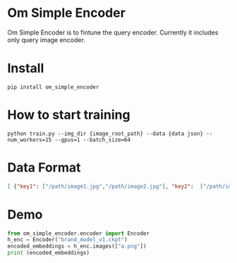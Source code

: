 # Om Simple Encoder
Om Simple Encoder is to fintune the query encoder. Currently it includes only query image encoder. 

# Install
```
pip install om_simple_encoder
```

# How to start training
```
python train.py --img_dir {image_root_path} --data {data json} --num_workers=15 --gpus=1 --batch_size=64 
```

# Data Format
```json
[ {"key1": ["/path/image1.jpg","/path/image2.jpg"], "key2":  ["/path/image1.jpg","/path/image2.jpg"]},...]
```

# Demo
```python
from om_simple_encoder.encoder import Encoder
h_enc = Encoder("brand_model_v1.ckpt")
encoded_embeddings = h_enc.images(["a.png"])
print (encoded_embeddings)
```
